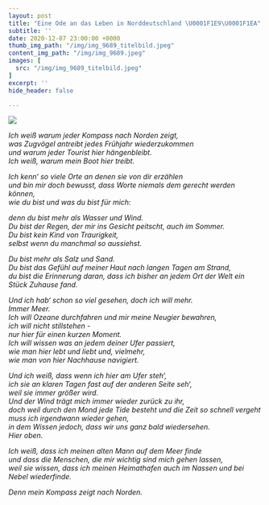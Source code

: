 ```yaml
---
layout: post
title: "Eine Ode an das Leben in Norddeutschland \U0001F1E9\U0001F1EA"
subtitle: ''
date: 2020-12-07 23:00:00 +0000
thumb_img_path: "/img/img_9689_titelbild.jpeg"
content_img_path: "/img/img_9689.jpeg"
images: [
  src: "/img/img_9689_titelbild.jpeg"
]
excerpt: ''
hide_header: false

---
```

![](/img/92509e4a-bd95-41ed-a5b7-7aa7e64c4a6b.jpeg)

_Ich weiß warum jeder Kompass nach Norden zeigt,  
was Zugvögel antreibt jedes Frühjahr wiederzukommen  
und warum jeder Tourist hier hängenbleibt.  
Ich weiß, warum mein Boot hier treibt._

_Ich kenn‘ so viele Orte an denen sie von dir erzählen  
und bin mir doch bewusst, dass Worte niemals dem gerecht werden können,  
wie du bist und was du bist für mich:_

_denn du bist mehr als Wasser und Wind.  
Du bist der Regen, der mir ins Gesicht peitscht, auch im Sommer.  
Du bist kein Kind von Traurigkeit,  
selbst wenn du manchmal so aussiehst._

_Du bist mehr als Salz und Sand.  
Du bist das Gefühl auf meiner Haut nach langen Tagen am Strand,  
du bist die Erinnerung daran, dass ich bisher an jedem Ort der Welt ein Stück Zuhause fand._

_Und ich hab‘ schon so viel gesehen, doch ich will mehr.  
Immer Meer.  
Ich will Ozeane durchfahren und mir meine Neugier bewahren,  
ich will nicht stillstehen -  
nur hier für einen kurzen Moment.  
Ich will wissen was an jedem deiner Ufer passiert,  
wie man hier lebt und liebt und, vielmehr,   
wie man von hier Nachhause navigiert._

_Und ich weiß, dass wenn ich hier am Ufer steh‘,  
ich sie an klaren Tagen fast auf der anderen Seite seh‘,  
weil sie immer größer wird.  
Und der Wind trägt mich immer wieder zurück zu ihr,  
doch weil durch den Mond jede Tide besteht und die Zeit so schnell vergeht  
muss ich irgendwann wieder gehen,  
in dem Wissen jedoch, dass wir uns ganz bald wiedersehen.  
Hier oben._

_Ich weiß, dass ich meinen alten Mann auf dem Meer finde  
und dass die Menschen, die mir wichtig sind mich gehen lassen,  
weil sie wissen, dass ich meinen Heimathafen auch im Nassen und bei Nebel wiederfinde._

_Denn mein Kompass zeigt nach Norden._
